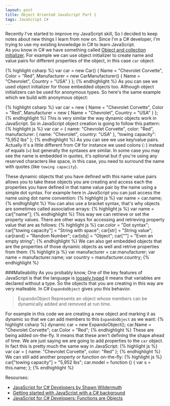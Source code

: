 ```yaml
---
layout: post
title: Object Oriented JavaScript Part 1
tags: JavaScript C#
---
```

Recently I've started to improve my JavaScript skill, So I decided to keep notes about new things I learn from now on.
Since I'm a C# developer, I'm trying to use my existing knowledge in C# to learn JavaScript.  
As you know in C# we have something called [Object and collection initializer](https://msdn.microsoft.com/en-us/library/bb384062.aspx). For example we can use object initializer to create name and value pairs for different properties of the object, in this case `car` object:

{% highlight csharp %}
var car = new Car()
{ 
    Name = "Chevrolet Corvette", 
    Color = "Red", 
    Manufacturer = new CarManufacturer() 
    { 
        Name = "Chevrolet", 
        Country = "USA" 
    } 
};
{% endhighlight %}
As you can see we used object initializer for those embedded objects too.
Although object initializers can be used for anonymous types. So here's the same example which we build with anonymous object:

{% highlight csharp %}
var car = new { 
    Name = "Chevrolet Corvette", 
    Color = "Red", 
    Manufacturer = new { 
        Name = "Chevrolet", 
        Country = "USA" 
    } 
};
{% endhighlight %}
This is very similar the way dynamic objects work in JavaScript. So in JavaScript object creation is going to follow this pattern:
{% highlight js %}
var car = { 
    name: "Chevrolet Corvette", 
    color: "Red", 
    manufacturer: { 
        name: "Chevrolet", 
        country: "USA" 
    },
    "towing capacity": "5,952 lbs" 
};
{% endhighlight %}
As you can see we use key/value pairs. Actually it's a little different from C# for instance we used colons (`:`) instead of equals (`=`) but generally the syntaxes are similar. In some case you may see the name is embedded in quotes, it's optional but if you're using any reserved characters like space, in this case, you need to surround the name with quotes (like `towing capacity`).

These dynamic objects that you have defined with this name value pairs allows you to take these objects you are creating and access each the properties you have defined in that name value pair by the name using a simple dot syntax. For example here in JavaScript you can just access the name using dot name convention:
{% highlight js %}
var name = car.name;
{% endhighlight %}
You can also use a bracket syntax, that's why objects are sometimes called associative arrays:
{% highlight js %}
var name = car["name"];
{% endhighlight %}
This way we can retrieve or set the property values. There are other ways for accessing and retrieving property value that are as follows:
{% highlight js %}
car.color                = "Dot syntax";
car["towing capacity"]   = "String with space";
car[str]                 = "String value";
car[rand]                = "Random Number";
car[obj]                 = "Object";
car[""]                  = "Even an empty string"; 
{% endhighlight %}
We can also get embedded objects that are the properties of those dynamic objects as well and retrive properties from them:
{% highlight js %}
var manufacturer = car.manufacturer;
var name = manufacturer.name;
var country = manufacturer.country;
{% endhighlight %}

###Malleability
As you probably know, One of the key features of JavaScript is that the language is [loosely typed](http://blog.jeremymartin.name/2008/03/understanding-loose-typing-in.html) it means that variables are declared without a type. So the objects that you are creating in this way are very malleable. In C# `ExpandoObject` gives you this behavior.

> ExpandoObject Represents an object whose members can be dynamically added and removed at run time.

For example in this code we are creating a new object and marking it as dynamic so that we can add members to this `ExpandoObject` as we want:
{% highlight csharp %}
dynamic car  = new ExpandoObject();
car.Name = "Chevrolet Corvette";
car.Color = "Red";
{% endhighlight %}
These are being added on-the-fly. It means that these aren't defining the shape ahead of time. We are just saying we are going to add properties to the `car` object. In fact this is pretty much the same way in JavaScript:
{% highlight js %}
var car = { 
    name: "Chevrolet Corvette", 
    color: "Red"
};
{% endhighlight %}
We can still add another property or function on-the-fly:
{% highlight js %}
car["towing capacity"] = "5,952 lbs";
car.model = function () {
    var s = this.name;
};
{% endhighlight %}

Resourses: 
<ul>
    <li><a href="https://pluralsight.com/courses/js4cs
">JavaScript for C# Developers by Shawn Wildermuth</a></li>
    <li><a href="https://mauricebutler.wordpress.com/2011/11/07/getting-started-with-javascript-with-a-c-background/">Getting started with JavaScript with a C# background</a></li>
    <li><a href="https://dzone.com/articles/javascript-c-developers">JavaScript for C# Developers: Functions are Objects</a></li>
</ul>